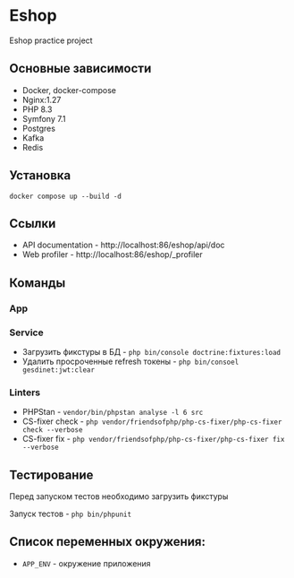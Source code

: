 # Eshop
Eshop practice project

## Основные зависимости
* Docker, docker-compose
* Nginx:1.27
* PHP 8.3
* Symfony 7.1
* Postgres
* Kafka
* Redis

## Установка
```
docker compose up --build -d
```

## Ссылки
* API documentation - http://localhost:86/eshop/api/doc
* Web profiler - http://localhost:86/eshop/_profiler

## Команды
### App

### Service
* Загрузить фикстуры в БД - ```php bin/console doctrine:fixtures:load```
* Удалить просрочeнныe refresh токены - ```php bin/consoel gesdinet:jwt:clear```

### Linters
* PHPStan - ```vendor/bin/phpstan analyse -l 6 src```
* CS-fixer check - ```php vendor/friendsofphp/php-cs-fixer/php-cs-fixer check --verbose```
* CS-fixer fix - ```php vendor/friendsofphp/php-cs-fixer/php-cs-fixer fix --verbose```

## Тестирование
Перед запуском тестов необходимо загрузить фикстуры

Запуск тестов - ```php bin/phpunit```

## Список переменных окружения:
- ``APP_ENV`` - окружение приложения
